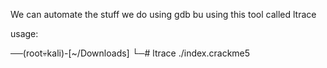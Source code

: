 We can automate the stuff we do using gdb bu using this tool called ltrace


usage:


──(root💀kali)-[~/Downloads]
└─# ltrace ./index.crackme5



